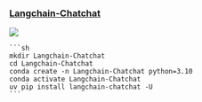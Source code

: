 ### [Langchain-Chatchat](https://github.com/chatchat-space/Langchain-Chatchat)

![](https://img.shields.io/github/license/chatchat-space/Langchain-Chatchat?style=flat-square)

````{tab} uv
```sh
mkdir Langchain-Chatchat
cd Langchain-Chatchat
conda create -n Langchain-Chatchat python=3.10
conda activate Langchain-Chatchat
uv pip install langchain-chatchat -U
```
````